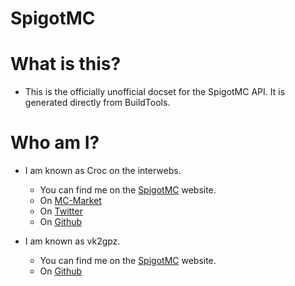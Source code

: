 SpigotMC
=======================
# What is this?
* This is the officially unofficial docset for the SpigotMC API. It is generated directly from BuildTools.

# Who am I?
* I am known as Croc on the interwebs.
	* You can find me on the [SpigotMC](https://www.spigotmc.org/members/croc.29573/) website.
	* On [MC-Market](http://www.mc-market.org/members/3570/)
	* On [Twitter](https://twitter.com/kd9)
	* On [Github](https://github.com/crock)
	
* I am known as vk2gpz.
	* You can find me on the [SpigotMC](https://www.spigotmc.org/resources/authors/vk2gpz.617/) website.
	* On [Github](https://github.com/vk2gpz)
